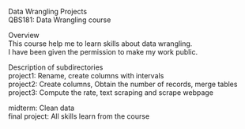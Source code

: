 Data Wrangling Projects\
QBS181: Data Wrangling course

Overview\
This course help me to learn skills about data wrangling.\
I have been given the permission to make my work public.

Description of subdirectories\
project1: Rename, create columns with intervals\
project2: Create columns, Obtain the number of records, merge tables\
project3: Compute the rate, text scraping and scrape webpage

midterm: Clean data\
final project: All skills learn from the course
